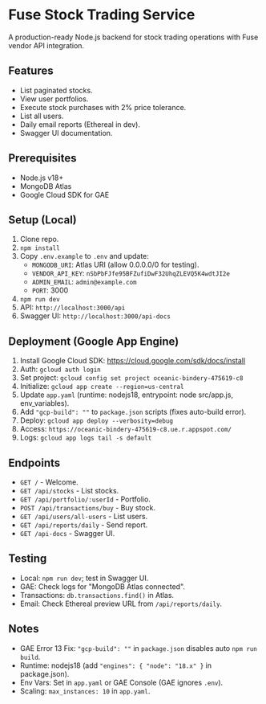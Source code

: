 # Fuse Stock Trading Service

A production-ready Node.js backend for stock trading operations with Fuse vendor API integration.

## Features

- List paginated stocks.
- View user portfolios.
- Execute stock purchases with 2% price tolerance.
- List all users.
- Daily email reports (Ethereal in dev).
- Swagger UI documentation.

## Prerequisites

- Node.js v18+
- MongoDB Atlas
- Google Cloud SDK for GAE

## Setup (Local)

1. Clone repo.
2. `npm install`
3. Copy `.env.example` to `.env` and update:
   - `MONGODB_URI`: Atlas URI (allow 0.0.0.0/0 for testing).
   - `VENDOR_API_KEY`: `nSbPbFJfe95BFZufiDwF32UhqZLEVQ5K4wdtJI2e`
   - `ADMIN_EMAIL`: `admin@example.com`
   - `PORT`: 3000
4. `npm run dev`
5. API: `http://localhost:3000/api`
6. Swagger UI: `http://localhost:3000/api-docs`

## Deployment (Google App Engine)

1. Install Google Cloud SDK: https://cloud.google.com/sdk/docs/install
2. Auth: `gcloud auth login`
3. Set project: `gcloud config set project oceanic-bindery-475619-c8`
4. Initialize: `gcloud app create --region=us-central`
5. Update `app.yaml` (runtime: nodejs18, entrypoint: node src/app.js, env_variables).
6. Add `"gcp-build": ""` to `package.json` scripts (fixes auto-build error).
7. Deploy: `gcloud app deploy --verbosity=debug`
8. Access: `https://oceanic-bindery-475619-c8.ue.r.appspot.com/`
9. Logs: `gcloud app logs tail -s default`

## Endpoints

- `GET /` - Welcome.
- `GET /api/stocks` - List stocks.
- `GET /api/portfolio/:userId` - Portfolio.
- `POST /api/transactions/buy` - Buy stock.
- `GET /api/users/all-users` - List users.
- `GET /api/reports/daily` - Send report.
- `GET /api-docs` - Swagger UI.

## Testing

- Local: `npm run dev`; test in Swagger UI.
- GAE: Check logs for "MongoDB Atlas connected".
- Transactions: `db.transactions.find()` in Atlas.
- Email: Check Ethereal preview URL from `/api/reports/daily`.

## Notes

- GAE Error 13 Fix: `"gcp-build": ""` in `package.json` disables auto `npm run build`.
- Runtime: nodejs18 (add `"engines": { "node": "18.x" }` in package.json).
- Env Vars: Set in `app.yaml` or GAE Console (GAE ignores `.env`).
- Scaling: `max_instances: 10` in `app.yaml`.
